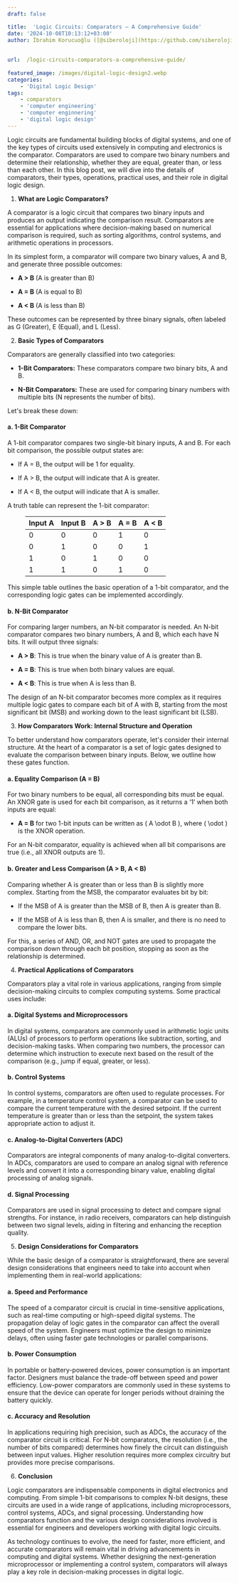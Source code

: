 ```yaml
---
draft: false

title:  'Logic Circuits: Comparators – A Comprehensive Guide'
date: '2024-10-08T10:13:12+03:00'
author: İbrahim Korucuoğlu ([@siberoloji](https://github.com/siberoloji))
 
 
url:  /logic-circuits-comparators-a-comprehensive-guide/
 
featured_image: /images/digital-logic-design2.webp
categories:
    - 'Digital Logic Design'
tags:
    - comparators
    - 'computer engineering'
    - 'computer enginnering'
    - 'digital logic design'
---
```



Logic circuits are fundamental building blocks of digital systems, and one of the key types of circuits used extensively in computing and electronics is the comparator. Comparators are used to compare two binary numbers and determine their relationship, whether they are equal, greater than, or less than each other. In this blog post, we will dive into the details of comparators, their types, operations, practical uses, and their role in digital logic design.



1. **What are Logic Comparators?**



A comparator is a logic circuit that compares two binary inputs and produces an output indicating the comparison result. Comparators are essential for applications where decision-making based on numerical comparison is required, such as sorting algorithms, control systems, and arithmetic operations in processors.



In its simplest form, a comparator will compare two binary values, A and B, and generate three possible outcomes:


* **A &gt; B** (A is greater than B)

* **A = B** (A is equal to B)

* **A &lt; B** (A is less than B)




These outcomes can be represented by three binary signals, often labeled as G (Greater), E (Equal), and L (Less).



2. **Basic Types of Comparators**



Comparators are generally classified into two categories:


* **1-Bit Comparators:** These comparators compare two binary bits, A and B.

* **N-Bit Comparators:** These are used for comparing binary numbers with multiple bits (N represents the number of bits).




Let's break these down:


#### a. **1-Bit Comparator**



A 1-bit comparator compares two single-bit binary inputs, A and B. For each bit comparison, the possible output states are:


* If A = B, the output will be 1 for equality.

* If A &gt; B, the output will indicate that A is greater.

* If A &lt; B, the output will indicate that A is smaller.




A truth table can represent the 1-bit comparator:


<!-- wp:table -->
<figure class="wp-block-table"><table class="has-fixed-layout"><thead><tr><th>Input A</th><th>Input B</th><th>A &gt; B</th><th>A = B</th><th>A &lt; B</th></tr></thead><tbody><tr><td>0</td><td>0</td><td>0</td><td>1</td><td>0</td></tr><tr><td>0</td><td>1</td><td>0</td><td>0</td><td>1</td></tr><tr><td>1</td><td>0</td><td>1</td><td>0</td><td>0</td></tr><tr><td>1</td><td>1</td><td>0</td><td>1</td><td>0</td></tr></tbody></table></figure>
<!-- /wp:table -->


This simple table outlines the basic operation of a 1-bit comparator, and the corresponding logic gates can be implemented accordingly.


#### b. **N-Bit Comparator**



For comparing larger numbers, an N-bit comparator is needed. An N-bit comparator compares two binary numbers, A and B, which each have N bits. It will output three signals:


* **A &gt; B**: This is true when the binary value of A is greater than B.

* **A = B**: This is true when both binary values are equal.

* **A &lt; B**: This is true when A is less than B.




The design of an N-bit comparator becomes more complex as it requires multiple logic gates to compare each bit of A with B, starting from the most significant bit (MSB) and working down to the least significant bit (LSB).



3. **How Comparators Work: Internal Structure and Operation**



To better understand how comparators operate, let's consider their internal structure. At the heart of a comparator is a set of logic gates designed to evaluate the comparison between binary inputs. Below, we outline how these gates function.


#### a. **Equality Comparison (A = B)**



For two binary numbers to be equal, all corresponding bits must be equal. An XNOR gate is used for each bit comparison, as it returns a ‘1’ when both inputs are equal:


* **A = B** for two 1-bit inputs can be written as ( A \odot B ), where ( \odot ) is the XNOR operation.




For an N-bit comparator, equality is achieved when all bit comparisons are true (i.e., all XNOR outputs are 1).


#### b. **Greater and Less Comparison (A &gt; B, A &lt; B)**



Comparing whether A is greater than or less than B is slightly more complex. Starting from the MSB, the comparator evaluates bit by bit:


* If the MSB of A is greater than the MSB of B, then A is greater than B.

* If the MSB of A is less than B, then A is smaller, and there is no need to compare the lower bits.




For this, a series of AND, OR, and NOT gates are used to propagate the comparison down through each bit position, stopping as soon as the relationship is determined.



4. **Practical Applications of Comparators**



Comparators play a vital role in various applications, ranging from simple decision-making circuits to complex computing systems. Some practical uses include:


#### a. **Digital Systems and Microprocessors**



In digital systems, comparators are commonly used in arithmetic logic units (ALUs) of processors to perform operations like subtraction, sorting, and decision-making tasks. When comparing two numbers, the processor can determine which instruction to execute next based on the result of the comparison (e.g., jump if equal, greater, or less).


#### b. **Control Systems**



In control systems, comparators are often used to regulate processes. For example, in a temperature control system, a comparator can be used to compare the current temperature with the desired setpoint. If the current temperature is greater than or less than the setpoint, the system takes appropriate action to adjust it.


#### c. **Analog-to-Digital Converters (ADC)**



Comparators are integral components of many analog-to-digital converters. In ADCs, comparators are used to compare an analog signal with reference levels and convert it into a corresponding binary value, enabling digital processing of analog signals.


#### d. **Signal Processing**



Comparators are used in signal processing to detect and compare signal strengths. For instance, in radio receivers, comparators can help distinguish between two signal levels, aiding in filtering and enhancing the reception quality.



5. **Design Considerations for Comparators**



While the basic design of a comparator is straightforward, there are several design considerations that engineers need to take into account when implementing them in real-world applications:


#### a. **Speed and Performance**



The speed of a comparator circuit is crucial in time-sensitive applications, such as real-time computing or high-speed digital systems. The propagation delay of logic gates in the comparator can affect the overall speed of the system. Engineers must optimize the design to minimize delays, often using faster gate technologies or parallel comparisons.


#### b. **Power Consumption**



In portable or battery-powered devices, power consumption is an important factor. Designers must balance the trade-off between speed and power efficiency. Low-power comparators are commonly used in these systems to ensure that the device can operate for longer periods without draining the battery quickly.


#### c. **Accuracy and Resolution**



In applications requiring high precision, such as ADCs, the accuracy of the comparator circuit is critical. For N-bit comparators, the resolution (i.e., the number of bits compared) determines how finely the circuit can distinguish between input values. Higher resolution requires more complex circuitry but provides more precise comparisons.



6. **Conclusion**



Logic comparators are indispensable components in digital electronics and computing. From simple 1-bit comparisons to complex N-bit designs, these circuits are used in a wide range of applications, including microprocessors, control systems, ADCs, and signal processing. Understanding how comparators function and the various design considerations involved is essential for engineers and developers working with digital logic circuits.



As technology continues to evolve, the need for faster, more efficient, and accurate comparators will remain vital in driving advancements in computing and digital systems. Whether designing the next-generation microprocessor or implementing a control system, comparators will always play a key role in decision-making processes in digital logic.
